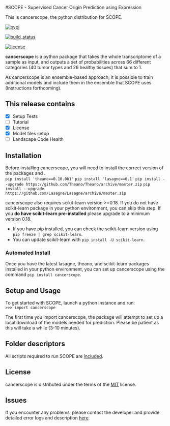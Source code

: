 #SCOPE - Supervised Cancer Origin Prediction using Expression  

This is cancerscope, the python distribution for SCOPE.  
 
[![pypi](https://badge.fury.io/py/cancerscope.svg)](https://pypi.python.org/pypi/cancerscope)   

[![build_status](https://travis-ci.org/jasgrewal/cancerscope.svg?branch=master)](https://travis-ci.org/jasgrewal/cancerscope)  

[![license](https://img.shields.io/badge/License-MIT-blue.svg)](https://opensource.org/licenses/MIT)   


**cancerscope** is a python package that takes the whole transcriptome of a sample as input, and outputs a set of probabilities across 66 different categories (40 tumor types and 26 healthy tissues) that sum to 1.  

As cancerscope is an ensemble-based approach, it is possible to train additional models and include them in the ensemble that SCOPE uses (Instructions forthcoming).  

## This release contains   
- [x] Setup Tests    
- [ ] Tutorial   
- [x] License   
- [x] Model files setup   
- [ ] Landscape Code Health
## Installation   
Before installing cancerscope, you will need to install the correct version of the packages []() and []().  
`pip install 'theano==0.10.0b1'`
`pip install 'lasagne==0.1'`
`pip install --upgrade https://github.com/Theano/Theano/archive/master.zip`
`pip install --upgrade https://github.com/Lasagne/Lasagne/archive/master.zip`

cancerscope also requires scikit-learn version >=0.18. If you do not have scikit-learn package in your python environment, you can skip this step. If you **do have scikit-learn pre-installed** please upgrade to a minimum version 0.18.  
- If you have pip installed, you can check the scikit-learn version using `pip freeze | grep scikit-learn`.  
- You can update scikit-learn with `pip install -U scikit-learn`.  
 
### Automated Install   
Once you have the latest lasagne, theano, and scikit-learn packages installed in your python environment, you can set up cancerscope using the command `pip install cancerscope`.  

## Setup and Usage  
To get started with SCOPE, launch a python instance and run:  
`>>> import cancerscope`  

The first time you import cancerscope, the package will attempt to set up a local download of the models needed for prediction. Please be patient as this will take a while (3-10 minutes).   

## Folder descriptors  
All scripts required to run SCOPE are [included](cancerscope).

## License  
cancerscope is distributed under the terms of the [MIT](https://opensource.org/licenses/MIT) license.  

## Issues  
If you encounter any problems, please contact the developer and provide detailed error logs and description [here](https://github.com/jasgrewal/cancerscope/issues).  


